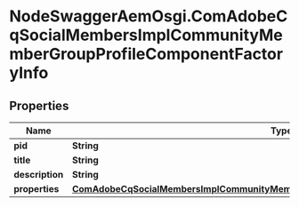 # NodeSwaggerAemOsgi.ComAdobeCqSocialMembersImplCommunityMemberGroupProfileComponentFactoryInfo

## Properties

Name | Type | Description | Notes
------------ | ------------- | ------------- | -------------
**pid** | **String** |  | [optional] 
**title** | **String** |  | [optional] 
**description** | **String** |  | [optional] 
**properties** | [**ComAdobeCqSocialMembersImplCommunityMemberGroupProfileComponentFactoryProperties**](ComAdobeCqSocialMembersImplCommunityMemberGroupProfileComponentFactoryProperties.md) |  | [optional] 


